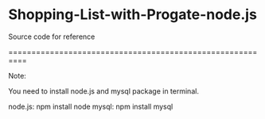 # Shopping-List-with-Progate-node.js

Source code for reference

==========================================================

Note: 

You need to install node.js and mysql package in terminal.

node.js: npm install node
mysql: npm install mysql
